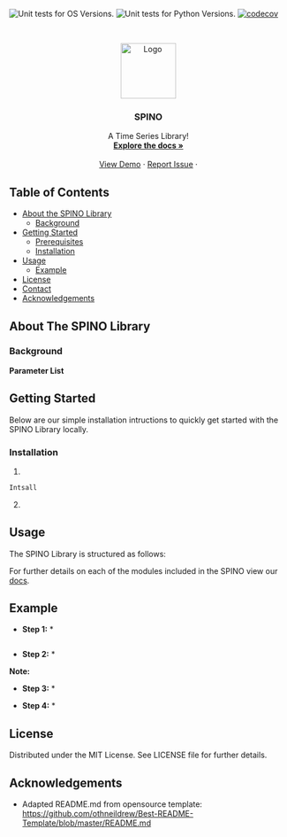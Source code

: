 <!-- Prpject Title and Logo -->


![Unit tests for OS Versions.](https://github.com/goodteamname/spino/workflows/Unit%20tests%20for%20OS%20Versions./badge.svg)
![Unit tests for Python Versions.](https://github.com/goodteamname/spino/workflows/Unit%20tests%20for%20Python%20Versions./badge.svg)
[![codecov](https://codecov.io/gh/goodteamname/spino/branch/main/graph/badge.svg)](https://codecov.io/gh/goodteamname/spino)


<br />
<p align="center">
    <img src="images/Logo_Image.png" alt="Logo" width="100" height="100">
  </a>

  <h3 align="center">SPINO</h3>

  <p align="center">
    A Time Series Library!
    <br />
    <a href="https://spino.readthedocs.io"><strong>Explore the docs »</strong></a> 
    <br />
    <br />
    <a href=https://github.com/goodteamname/spino/#example>View Demo</a>
    ·
    <a href="https://github.com/goodteamname/spino/issues">Report Issue</a>
    ·
  </p>
</p>

<!-- Table of Contents -->
## Table of Contents

* [About the SPINO Library](#about-the-pk-toolbox)
  * [Background](#background)
* [Getting Started](#getting-started)
  * [Prerequisites](#prerequisites)
  * [Installation](#installation)
* [Usage](#usage)
  * [Example](#example)
* [License](#license)
* [Contact](#contact)
* [Acknowledgements](#acknowledgements)

<!-- About the SPINO Library -->
## About The SPINO Library


### Background

**Parameter List**

<!-- Getting Started -->
## Getting Started

Below are our simple installation intructions to quickly get started with the SPINO Library locally.

### Installation

1. 
```sh
Intsall
```
2. 

<!-- Usage -->
## Usage

The SPINO Library is structured as follows:
    
For further details on each of the modules included in the SPINO view our [docs](https://spino.readthedocs.io).

## Example

* **Step 1:** 
  * 
  
```sh 

```
  
* **Step 2:** 
  * 
    
**Note:** 
    
* **Step 3:** 
   * 

* **Step 4:** 
    * 

<!-- License -->
## License

Distributed under the MIT License. See LICENSE file for further details. 

<!-- Acknowledgements -->
## Acknowledgements

* Adapted README.md from opensource template: 
https://github.com/othneildrew/Best-README-Template/blob/master/README.md
